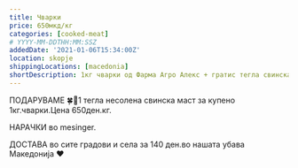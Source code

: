 ```yaml
---
title: Чварки
price: 650мкд/кг
categories: [cooked-meat]
# YYYY-MM-DDTHH:MM:SSZ
addedDate: '2021-01-06T15:34:00Z'
location: skopje
shippingLocations: [macedonia]
shortDescription: 1кг чварки од Фарма Агро Алекс + гратис тегла свинска маст
---
```


ПОДАРУВАМЕ 🍀🎄1 тегла несолена свинска маст за купено 1кг.чварки.Цена 650ден.кг.

НАРАЧКИ во mesinger.

ДОСТАВА во сите градови и села за 140 ден.во нашата убава Македонија ❤
